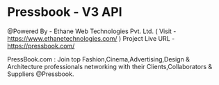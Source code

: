 # Pressbook - V3 API

@Powered By - Ethane Web Technologies Pvt. Ltd. ( Visit - https://www.ethanetechnologies.com/ )
Project Live URL - https://pressbook.com/

PressBook.com : Join top Fashion,Cinema,Advertising,Design & Architecture professionals networking with their Clients,Collaborators & Suppliers @Pressbook.
